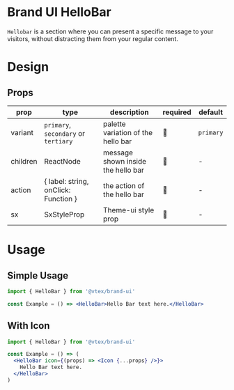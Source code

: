 # Brand UI HelloBar

`Hellobar` is a section where you can present a specific message to your visitors, without distracting them from your regular content.

# Design

## Props

| prop     | type                                 | description                        | required | default   |
| -------- | ------------------------------------ | ---------------------------------- | -------- | --------- |
| variant  | `primary`, `secondary` or `tertiary` | palette variation of the hello bar | 🚫       | `primary` |
| children | ReactNode                            | message shown inside the hello bar | 🚫       | -         |
| action   | { label: string, onClick: Function } | the action of the hello bar        | 🚫       | -         |
| sx       | SxStyleProp                          | Theme-ui style prop                | 🚫       | -         |

# Usage

## Simple Usage

```jsx
import { HelloBar } from '@vtex/brand-ui'

const Example = () => <HelloBar>Hello Bar text here.</HelloBar>
```

## With Icon

```jsx
import { HelloBar } from '@vtex/brand-ui'

const Example = () => (
  <HelloBar icon={(props) => <Icon {...props} />}>
    Hello Bar text here.
  </HelloBar>
)
```
